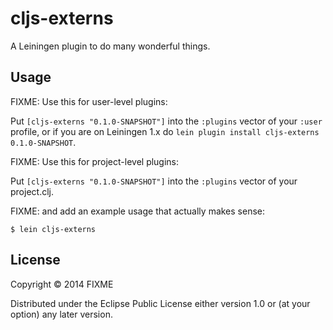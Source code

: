 # cljs-externs

A Leiningen plugin to do many wonderful things.

## Usage

FIXME: Use this for user-level plugins:

Put `[cljs-externs "0.1.0-SNAPSHOT"]` into the `:plugins` vector of your
`:user` profile, or if you are on Leiningen 1.x do `lein plugin install
cljs-externs 0.1.0-SNAPSHOT`.

FIXME: Use this for project-level plugins:

Put `[cljs-externs "0.1.0-SNAPSHOT"]` into the `:plugins` vector of your project.clj.

FIXME: and add an example usage that actually makes sense:

    $ lein cljs-externs

## License

Copyright © 2014 FIXME

Distributed under the Eclipse Public License either version 1.0 or (at
your option) any later version.
